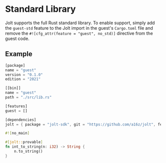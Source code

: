 # Standard Library
Jolt supports the full Rust standard library. To enable support, simply add the `guest-std` feature to the Jolt import in the guest's `Cargo.toml` file and remove the `#![cfg_attr(feature = "guest", no_std)]` directive from the guest code.

## Example
```rust
[package]
name = "guest"
version = "0.1.0"
edition = "2021"

[[bin]]
name = "guest"
path = "./src/lib.rs"

[features]
guest = []

[dependencies]
jolt = { package = "jolt-sdk", git = "https://github.com/a16z/jolt", features = ["guest-std"] }
```

```rust
#![no_main]

#[jolt::provable]
fn int_to_string(n: i32) -> String {
    n.to_string()
}
```
